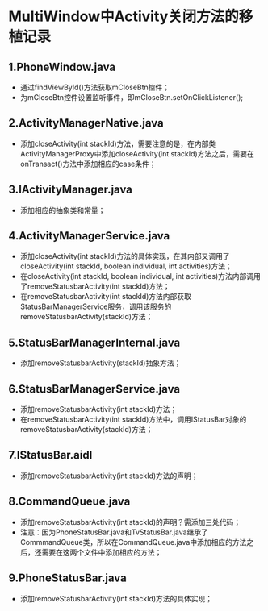 # MultiWindow中Activity关闭方法的移植记录

## 1.PhoneWindow.java

- 通过findViewById()方法获取mCloseBtn控件；
- 为mCloseBtn控件设置监听事件，即mCloseBtn.setOnClickListener();

## 2.ActivityManagerNative.java

- 添加closeActivity(int stackId)方法，需要注意的是，在内部类ActivityManagerProxy中添加closeActivity(int stackId)方法之后，需要在onTransact()方法中添加相应的case条件；

## 3.IActivityManager.java

- 添加相应的抽象类和常量；

## 4.ActivityManagerService.java

- 添加closeActivity(int stackId)方法的具体实现，在其内部又调用了closeActivity(int stackId, boolean individual, int activities)方法；
- 在closeActivity(int stackId, boolean individual, int activities)方法内部调用了removeStatusbarActivity(int stackId)方法；
- 在removeStatusbarActivity(int stackId)方法内部获取StatusBarManagerService服务，调用该服务的removeStatusbarActivity(stackId)方法；


## 5.StatusBarManagerInternal.java

- 添加removeStatusbarActivity(stackId)抽象方法；

## 6.StatusBarManagerService.java

- 添加removeStatusbarActivity(int stackId)方法；
- 在removeStatusbarActivity(int stackId)方法中，调用IStatusBar对象的removeStatusbarActivity(stackId)方法；

## 7.IStatusBar.aidl

- 添加removeStatusbarActivity(int stackId)方法的声明；

## 8.CommandQueue.java

- 添加removeStatusbarActivity(int stackId)的声明？需添加三处代码；
- 注意：因为PhoneStatusBar.java和TvStatusBar.java继承了CommmandQueue类，所以在CommandQueue.java中添加相应的方法之后，还需要在这两个文件中添加相应的方法；

## 9.PhoneStatusBar.java

- 添加removeStatusbarActivity(int stackId)方法的具体实现；
